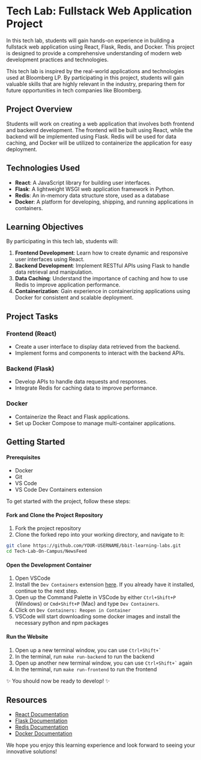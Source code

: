 # Tech Lab: Fullstack Web Application Project

In this tech lab, students will gain hands-on experience in building a fullstack web application using React, Flask, Redis, and Docker. This project is designed to provide a comprehensive understanding of modern web development practices and technologies.

This tech lab is inspired by the real-world applications and technologies used at Bloomberg LP. By participating in this project, students will gain valuable skills that are highly relevant in the industry, preparing them for future opportunities in tech companies like Bloomberg.

## Project Overview

Students will work on creating a web application that involves both frontend and backend development. The frontend will be built using React, while the backend will be implemented using Flask. Redis will be used for data caching, and Docker will be utilized to containerize the application for easy deployment.

## Technologies Used

- **React**: A JavaScript library for building user interfaces.
- **Flask**: A lightweight WSGI web application framework in Python.
- **Redis**: An in-memory data structure store, used as a database
- **Docker**: A platform for developing, shipping, and running applications in containers.

## Learning Objectives

By participating in this tech lab, students will:

1. **Frontend Development**: Learn how to create dynamic and responsive user interfaces using React.
2. **Backend Development**: Implement RESTful APIs using Flask to handle data retrieval and manipulation.
3. **Data Caching**: Understand the importance of caching and how to use Redis to improve application performance.
4. **Containerization**: Gain experience in containerizing applications using Docker for consistent and scalable deployment.

## Project Tasks

### Frontend (React)

- Create a user interface to display data retrieved from the backend.
- Implement forms and components to interact with the backend APIs.

### Backend (Flask)

- Develop APIs to handle data requests and responses.
- Integrate Redis for caching data to improve performance.

### Docker

- Containerize the React and Flask applications.
- Set up Docker Compose to manage multi-container applications.

## Getting Started

#### Prerequisites

- Docker
- Git
- VS Code
- VS Code Dev Containers extension

To get started with the project, follow these steps:

#### Fork and Clone the Project Repository

1. Fork the project repository
2. Clone the forked repo into your working directory, and navigate to it:
``` sh
git clone https://github.com/YOUR-USERNAME/bbit-learning-labs.git
cd Tech-Lab-On-Campus/NewsFeed
```

#### Open the Development Container

1. Open VSCode
2. Install the `Dev Containers` extension [here](https://marketplace.visualstudio.com/items?itemName=ms-vscode-remote.remote-containers). If you already have it installed, continue to the next step.
3. Open up the Command Palette in VSCode by either `Ctrl+Shift+P` (Windows) or `Cmd+Shift+P` (Mac) and type `Dev Containers`.
4. Click on `Dev Containers: Reopen in Container`
5. VSCode will start downloading some docker images and install the necessary python and npm packages

#### Run the Website

1. Open up a new terminal window, you can use `` Ctrl+Shift+` ``
2. In the terminal, run `make run-backend` to run the backend
3. Open up another new terminal window, you can use `` Ctrl+Shift+` `` again
4. In the terminal, run `make run-frontend` to run the frontend

✨ You should now be ready to develop! ✨

## Resources

- [React Documentation](https://reactjs.org/docs/getting-started.html)
- [Flask Documentation](https://flask.palletsprojects.com/en/2.0.x/)
- [Redis Documentation](https://redis.io/documentation)
- [Docker Documentation](https://docs.docker.com/)

We hope you enjoy this learning experience and look forward to seeing your innovative solutions!
